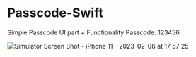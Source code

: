 # Passcode-Swift
Simple Passcode UI part + Functionality
Passcode: 123456

![Simulator Screen Shot - iPhone 11 - 2023-02-06 at 17 57 25](https://user-images.githubusercontent.com/63160825/216972246-d63556ad-581d-43c5-8951-d5b022a2091b.png)
